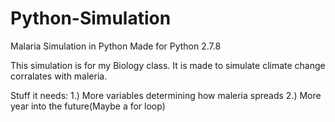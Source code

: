 # Python-Simulation
Malaria Simulation in Python
Made for Python 2.7.8

This simulation is for my Biology class. It is made to simulate climate change corralates with maleria. 

Stuff it needs: 1.) More variables determining how maleria spreads 2.) More year into the future(Maybe a for loop)
